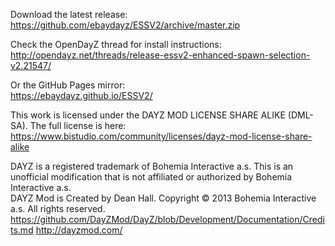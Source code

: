 Download the latest release:<br/>
https://github.com/ebaydayz/ESSV2/archive/master.zip<br/>

Check the OpenDayZ thread for install instructions:<br/>
http://opendayz.net/threads/release-essv2-enhanced-spawn-selection-v2.21547/<br />

Or the GitHub Pages mirror:<br/>
https://ebaydayz.github.io/ESSV2/<br/>

This work is licensed under the DAYZ MOD LICENSE SHARE ALIKE (DML-SA). The full license is here:<br/>
https://www.bistudio.com/community/licenses/dayz-mod-license-share-alike<br/>

DAYZ is a registered trademark of Bohemia Interactive a.s. This is an unofficial modification that is not affiliated or authorized by Bohemia Interactive a.s.<br/>
DAYZ Mod is Created by Dean Hall. Copyright © 2013 Bohemia Interactive a.s. All rights reserved.<br/>
https://github.com/DayZMod/DayZ/blob/Development/Documentation/Credits.md http://dayzmod.com/